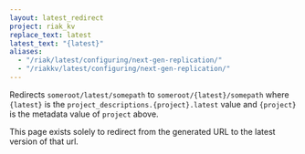 ```yaml
---
layout: latest_redirect
project: riak_kv
replace_text: latest
latest_text: "{latest}"
aliases:
  - "/riak/latest/configuring/next-gen-replication/"
  - "/riakkv/latest/configuring/next-gen-replication/"
---
```


Redirects `someroot/latest/somepath` to `someroot/{latest}/somepath` 
where `{latest}` is the `project_descriptions.{project}.latest` value
and `{project}` is the metadata value of `project` above.

This page exists solely to redirect from the generated URL to the latest version of
that url.


